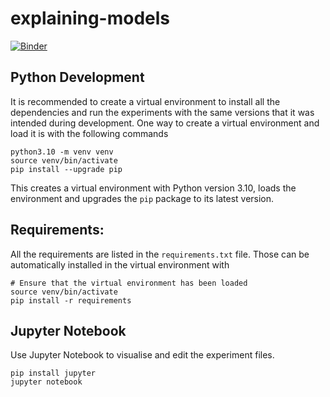 # explaining-models

[![Binder](https://mybinder.org/badge_logo.svg)](https://mybinder.org/v2/gh/perellonieto/explaining-models/main)


## Python Development

It is recommended to create a virtual environment to install all the
dependencies and run the experiments with the same versions that it was
intended during development. One way to create a virtual environment and load
it is with the following commands


```
python3.10 -m venv venv
source venv/bin/activate
pip install --upgrade pip
```

This creates a virtual environment with Python version 3.10, loads the
environment and upgrades the `pip` package to its latest version.

## Requirements:

All the requirements are listed in the `requirements.txt` file. Those can be
automatically installed in the virtual environment with

```
# Ensure that the virtual environment has been loaded
source venv/bin/activate 
pip install -r requirements
```

## Jupyter Notebook

Use Jupyter Notebook to visualise and edit the experiment files.

```
pip install jupyter
jupyter notebook
```
